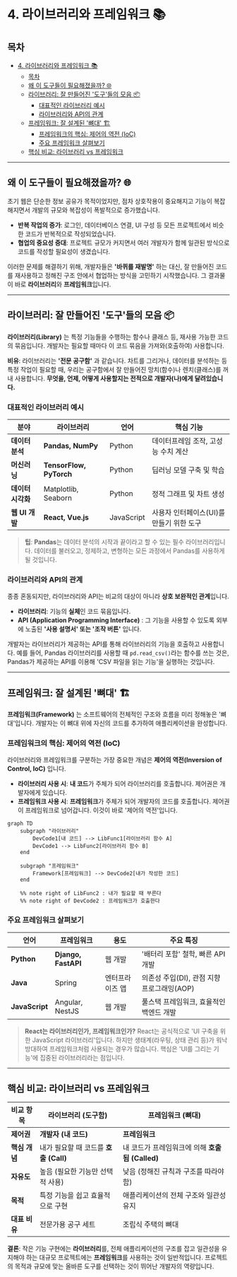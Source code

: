 # 4. 라이브러리와 프레임워크 📚

## 목차
- [4. 라이브러리와 프레임워크 📚](#4-라이브러리와-프레임워크-)
  - [목차](#목차)
  - [왜 이 도구들이 필요해졌을까? 🌐](#왜-이-도구들이-필요해졌을까-)
  - [라이브러리: 잘 만들어진 '도구'들의 모음 📦](#라이브러리-잘-만들어진-도구들의-모음-)
    - [대표적인 라이브러리 예시](#대표적인-라이브러리-예시)
    - [라이브러리와 API의 관계](#라이브러리와-api의-관계)
  - [프레임워크: 잘 설계된 '뼈대' 🏗️](#프레임워크-잘-설계된-뼈대-️)
    - [프레임워크의 핵심: 제어의 역전 (IoC)](#프레임워크의-핵심-제어의-역전-ioc)
    - [주요 프레임워크 살펴보기](#주요-프레임워크-살펴보기)
  - [핵심 비교: 라이브러리 vs 프레임워크](#핵심-비교-라이브러리-vs-프레임워크)

---

## 왜 이 도구들이 필요해졌을까? 🌐

초기 웹은 단순한 정보 공유가 목적이었지만, 점차 상호작용이 중요해지고 기능이 복잡해지면서 개발의 규모와 복잡성이 폭발적으로 증가했습니다.

- **반복 작업의 증가**: 로그인, 데이터베이스 연결, UI 구성 등 모든 프로젝트에서 비슷한 코드가 반복적으로 작성되었습니다.
- **협업의 중요성 증대**: 프로젝트 규모가 커지면서 여러 개발자가 함께 일관된 방식으로 코드를 작성할 필요성이 생겼습니다.

이러한 문제를 해결하기 위해, 개발자들은 **'바퀴를 재발명'** 하는 대신, 잘 만들어진 코드를 재사용하고 정해진 구조 안에서 협업하는 방식을 고민하기 시작했습니다. 그 결과물이 바로 **라이브러리**와 **프레임워크**입니다.

---

## 라이브러리: 잘 만들어진 '도구'들의 모음 📦

**라이브러리(Library)**  는 특정 기능들을 수행하는 함수나 클래스 등, 재사용 가능한 코드의 묶음입니다. 개발자는 필요할 때마다 이 코드 묶음을 가져와(호출하여) 사용합니다.

**비유**: 라이브러리는 **'전문 공구함'** 과 같습니다. 차트를 그리거나, 데이터를 분석하는 등 특정 작업이 필요할 때, 우리는 공구함에서 잘 만들어진 망치(함수)나 렌치(클래스)를 꺼내 사용합니다. **무엇을, 언제, 어떻게 사용할지는 전적으로 개발자(나)에게 달려있습니다.**

### 대표적인 라이브러리 예시

| 분야 | 라이브러리 | 언어 | 핵심 기능 |
|---|---|---|---|
| **데이터 분석** | **Pandas, NumPy** | Python | 데이터프레임 조작, 고성능 수치 계산 |
| **머신러닝** | **TensorFlow, PyTorch** | Python | 딥러닝 모델 구축 및 학습 |
| **데이터 시각화** | Matplotlib, Seaborn | Python | 정적 그래프 및 차트 생성 |
| **웹 UI 개발** | **React, Vue.js** | JavaScript | 사용자 인터페이스(UI)를 만들기 위한 도구 |

> **팁**: **Pandas**는 데이터 분석의 시작과 끝이라고 할 수 있는 필수 라이브러리입니다. 데이터를 불러오고, 정제하고, 변형하는 모든 과정에서 Pandas를 사용하게 될 것입니다.

### 라이브러리와 API의 관계

종종 혼동되지만, 라이브러리와 API는 비교의 대상이 아니라 **상호 보완적인 관계**입니다.

- **라이브러리**: 기능의 **실체**인 코드 묶음입니다.
- **API (Application Programming Interface)** : 그 기능을 사용할 수 있도록 외부에 노출된 **'사용 설명서' 또는 '조작 버튼'** 입니다.

개발자는 라이브러리가 제공하는 API를 통해 라이브러리의 기능을 호출하고 사용합니다. 예를 들어, Pandas 라이브러리를 사용할 때 `pd.read_csv()`라는 함수를 쓰는 것은, Pandas가 제공하는 API를 이용해 'CSV 파일을 읽는 기능'을 실행하는 것입니다.

---

## 프레임워크: 잘 설계된 '뼈대' 🏗️

**프레임워크(Framework)**  는 소프트웨어의 전체적인 구조와 흐름을 미리 정해놓은 '뼈대'입니다. 개발자는 이 뼈대 위에 자신의 코드를 추가하여 애플리케이션을 완성합니다.

### 프레임워크의 핵심: 제어의 역전 (IoC)

라이브러리와 프레임워크를 구분하는 가장 중요한 개념은 **제어의 역전(Inversion of Control, IoC)**  입니다.

- **라이브러리 사용 시**: **내 코드**가 주체가 되어 라이브러리를 호출합니다. 제어권은 개발자에게 있습니다.
- **프레임워크 사용 시**: **프레임워크**가 주체가 되어 개발자의 코드를 호출합니다. 제어권이 프레임워크로 넘어갑니다. 이것이 바로 '제어의 역전'입니다.

```mermaid
graph TD
    subgraph "라이브러리"
        DevCode1[내 코드] --> LibFunc1[라이브러리 함수 A]
        DevCode1 --> LibFunc2[라이브러리 함수 B]
    end
    
    subgraph "프레임워크"
        Framework[프레임워크] --> DevCode2[내가 작성한 코드]
    end

    %% note right of LibFunc2 : 내가 필요할 때 부른다
    %% note right of DevCode2 : 프레임워크가 호출한다
```

### 주요 프레임워크 살펴보기

| 언어 | 프레임워크 | 용도 | 주요 특징 |
|---|---|---|---|
| **Python** | **Django, FastAPI** | 웹 개발 | '배터리 포함' 철학, 빠른 API 개발 |
| **Java** | Spring | 엔터프라이즈 앱 | 의존성 주입(DI), 관점 지향 프로그래밍(AOP) |
| **JavaScript** | Angular, NestJS | 웹 개발 | 풀스택 프레임워크, 효율적인 백엔드 개발 |

> **React는 라이브러리인가, 프레임워크인가?**
> React는 공식적으로 'UI 구축을 위한 JavaScript 라이브러리'입니다. 하지만 생태계(라우팅, 상태 관리 등)가 워낙 방대하여 프레임워크처럼 사용되는 경우가 많습니다. 핵심은 'UI를 그리는 기능'에 집중된 라이브러리라는 점입니다.

---

## 핵심 비교: 라이브러리 vs 프레임워크

| 비교 항목 | 라이브러리 (도구함) | 프레임워크 (뼈대) |
|---|---|---|
| **제어권** | **개발자 (내 코드)**  | **프레임워크** |
| **핵심 개념** | 내가 필요할 때 코드를 **호출 (Call)**  | 내 코드가 프레임워크에 의해 **호출됨 (Called)**  |
| **자유도** | 높음 (필요한 기능만 선택적 사용) | 낮음 (정해진 규칙과 구조를 따라야 함) |
| **목적** | 특정 기능을 쉽고 효율적으로 구현 | 애플리케이션의 전체 구조와 일관성 유지 |
| **대표 비유** | 전문가용 공구 세트 | 조립식 주택의 뼈대 |

**결론**: 작은 기능 구현에는 **라이브러리**를, 전체 애플리케이션의 구조를 잡고 일관성을 유지해야 하는 대규모 프로젝트에는 **프레임워크**를 사용하는 것이 일반적입니다. 프로젝트의 목적과 규모에 맞는 올바른 도구를 선택하는 것이 뛰어난 개발자의 역량입니다.